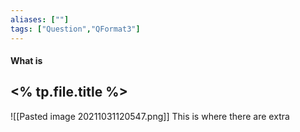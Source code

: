 ```yaml
---
aliases: [""]
tags: ["Question","QFormat3"]
---
```


#### What is
## <% tp.file.title %>
![[Pasted image 20211031120547.png]]
This is where there are extra
